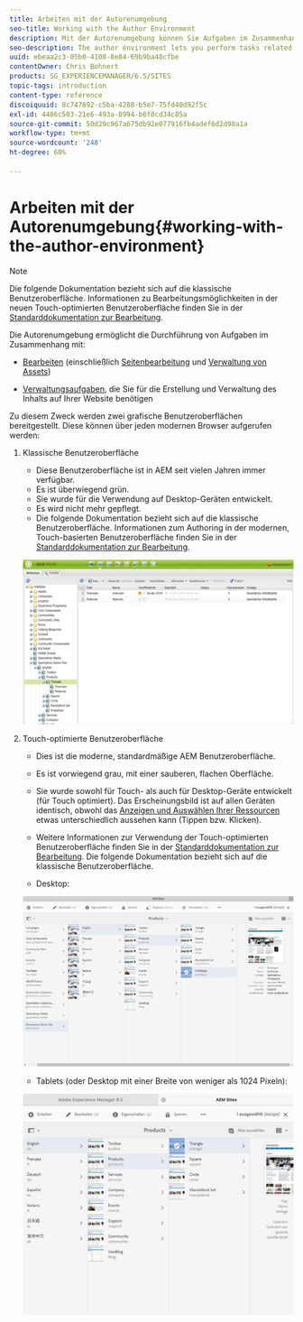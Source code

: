 ```yaml
---
title: Arbeiten mit der Autorenumgebung
seo-title: Working with the Author Environment
description: Mit der Autorenumgebung können Sie Aufgaben im Zusammenhang mit der Bearbeitung (einschließlich der Seitenbearbeitung und -verwaltung) und Verwaltung von Assets ausführen, die Sie beim Generieren und Verwalten des Inhalts auf Ihrer Website benötigen.
seo-description: The author environment lets you perform tasks related to authoring (including page authoring and managing assets) and administering tasks you need when generating and maintaining the content on your website.
uuid: ebeaa2c3-05b0-4108-8e84-69b9ba48cfbe
contentOwner: Chris Bohnert
products: SG_EXPERIENCEMANAGER/6.5/SITES
topic-tags: introduction
content-type: reference
discoiquuid: 8c747892-c5ba-4288-b5e7-75fd40d92f5c
exl-id: 4486c503-21e6-493a-8994-b0f8cd34c85a
source-git-commit: 50d29c967a675db92e077916fb4adef6d2d98a1a
workflow-type: tm+mt
source-wordcount: '248'
ht-degree: 60%

---
```


# Arbeiten mit der Autorenumgebung{#working-with-the-author-environment}

>[!NOTE]
>
>Die folgende Dokumentation bezieht sich auf die klassische Benutzeroberfläche. Informationen zu Bearbeitungsmöglichkeiten in der neuen Touch-optimierten Benutzeroberfläche finden Sie in der [Standarddokumentation zur Bearbeitung](/help/assets/assets.md).

Die Autorenumgebung ermöglicht die Durchführung von Aufgaben im Zusammenhang mit:

* [Bearbeiten](/help/sites-authoring/author.md) (einschließlich [Seitenbearbeitung](/help/sites-authoring/qg-page-authoring.md) und [Verwaltung von Assets](/help/assets/assets.md))

* [Verwaltungsaufgaben](/help/sites-administering/administer-best-practices.md), die Sie für die Erstellung und Verwaltung des Inhalts auf Ihrer Website benötigen

Zu diesem Zweck werden zwei grafische Benutzeroberflächen bereitgestellt. Diese können über jeden modernen Browser aufgerufen werden:

1. Klassische Benutzeroberfläche

   * Diese Benutzeroberfläche ist in AEM seit vielen Jahren immer verfügbar.
   * Es ist überwiegend grün.
   * Sie wurde für die Verwendung auf Desktop-Geräten entwickelt.
   * Es wird nicht mehr gepflegt.
   * Die folgende Dokumentation bezieht sich auf die klassische Benutzeroberfläche. Informationen zum Authoring in der modernen, Touch-basierten Benutzeroberfläche finden Sie in der [Standarddokumentation zur Bearbeitung](/help/sites-authoring/author.md).

   ![chlimage_1-149](assets/chlimage_1-149.png)

1. Touch-optimierte Benutzeroberfläche

   * Dies ist die moderne, standardmäßige AEM Benutzeroberfläche.
   * Es ist vorwiegend grau, mit einer sauberen, flachen Oberfläche.
   * Sie wurde sowohl für Touch- als auch für Desktop-Geräte entwickelt (für Touch optimiert). Das Erscheinungsbild ist auf allen Geräten identisch, obwohl das [Anzeigen und Auswählen Ihrer Ressourcen](/help/sites-authoring/basic-handling.md) etwas unterschiedlich aussehen kann (Tippen bzw. Klicken).  
   * Weitere Informationen zur Verwendung der Touch-optimierten Benutzeroberfläche finden Sie in der [Standarddokumentation zur Bearbeitung](/help/sites-authoring/author.md). Die folgende Dokumentation bezieht sich auf die klassische Benutzeroberfläche.

   * Desktop:

   ![chlimage_1-150](assets/chlimage_1-150.png)

   * Tablets (oder Desktop mit einer Breite von weniger als 1024 Pixeln):

   ![chlimage_1-7](assets/chlimage_1-7.jpeg)
